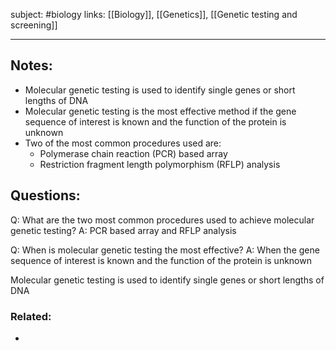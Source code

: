 subject: #biology 
links: [[Biology]], [[Genetics]], [[Genetic testing and screening]]

---

## Notes:
- Molecular genetic testing is used to identify single genes or short lengths of DNA
- Molecular genetic testing is the most effective method if the gene sequence of interest is known and the function of the protein is unknown
- Two of the most common procedures used are:
	- Polymerase chain reaction (PCR) based array
	- Restriction fragment length polymorphism (RFLP) analysis


## Questions:
Q: What are the two most common procedures used to achieve molecular genetic testing?
A: PCR based array and RFLP analysis
<!--ID: 1625481630113-->


Q: When is molecular genetic testing the most effective?
A: When the gene sequence of interest is known and the function of the protein is unknown
<!--ID: 1625481630209-->


Molecular genetic testing is used to identify single genes or short lengths of DNA
### Related: 
- 
